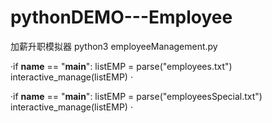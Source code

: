 # pythonDEMO---Employee
加薪升职模拟器
python3 employeeManagement.py

·if __name__ == "__main__":
   listEMP = parse("employees.txt")
   interactive_manage(listEMP)
·

·if __name__ == "__main__":
   listEMP = parse("employeesSpecial.txt")
   interactive_manage(listEMP)
·
